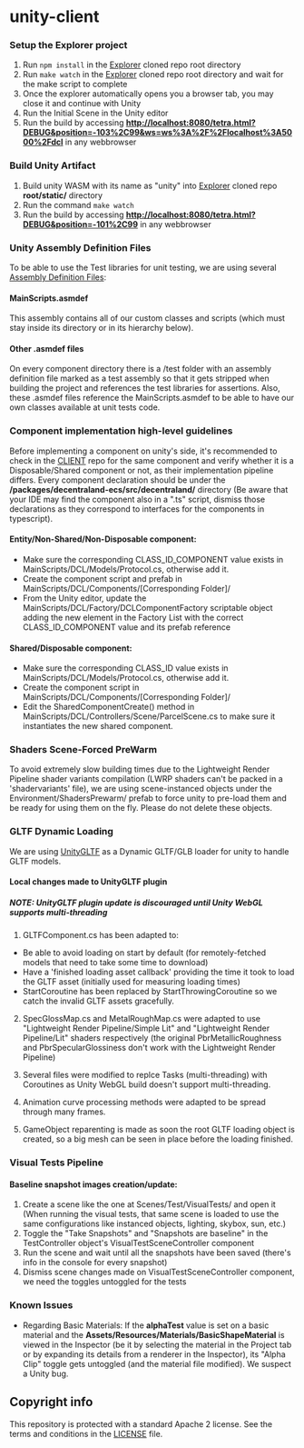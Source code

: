 # unity-client

### Setup the Explorer project
1. Run `npm install` in the [Explorer](https://github.com/decentraland/explorer) cloned repo root directory
2. Run `make watch` in the [Explorer](https://github.com/decentraland/explorer) cloned repo root directory and wait for the make script to complete
3. Once the explorer automatically opens you a browser tab, you may close it and continue with Unity 
3. Run the Initial Scene in the Unity editor
4. Run the build by accessing **[http://localhost:8080/tetra.html?DEBUG&position=-103%2C99&ws=ws%3A%2F%2Flocalhost%3A5000%2Fdcl](http://localhost:8080/tetra.html?DEBUG&position=-103%2C99&ws=ws%3A%2F%2Flocalhost%3A5000%2Fdcl)** in any webbrowser

### Build Unity Artifact

1. Build unity WASM with its name as "unity" into [Explorer](https://github.com/decentraland/explorer) cloned repo **root/static/** directory
2. Run the command `make watch`
2. Run the build by accessing **[http://localhost:8080/tetra.html?DEBUG&position=-101%2C99](http://localhost:8080/tetra.html?DEBUG&position=-101%2C99)** in any webbrowser

### Unity Assembly Definition Files

To be able to use the Test libraries for unit testing, we are using several [Assembly Definition Files](https://docs.unity3d.com/Manual/ScriptCompilationAssemblyDefinitionFiles.html):

#### MainScripts.asmdef

This assembly contains all of our custom classes and scripts (which must stay inside its directory or in its hierarchy below).

#### Other .asmdef files

On every component directory there is a /test folder with an assembly definition file marked as a test assembly so that it gets stripped when building the project and references the test libraries for assertions. Also, these .asmdef files reference the MainScripts.asmdef to be able to have our own classes available at unit tests code.

### Component implementation high-level guidelines

Before implementing a component on unity's side, it's recommended to check in the [CLIENT](https://github.com/decentraland/client) repo for the same component and verify whether it is a Disposable/Shared component or not, as their implementation pipeline differs.
Every component declaration should be under the **/packages/decentraland-ecs/src/decentraland/** directory (Be aware that your IDE may find the component also in a ".ts" script, dismiss those declarations as they correspond to interfaces for the components in typescript).

#### Entity/Non-Shared/Non-Disposable component:

-   Make sure the corresponding CLASS_ID_COMPONENT value exists in MainScripts/DCL/Models/Protocol.cs, otherwise add it.
-   Create the component script and prefab in MainScripts/DCL/Components/[Corresponding Folder]/
-   From the Unity editor, update the MainScripts/DCL/Factory/DCLComponentFactory scriptable object adding the new element in the Factory List with the correct CLASS_ID_COMPONENT value and its prefab reference

#### Shared/Disposable component:

-   Make sure the corresponding CLASS_ID value exists in MainScripts/DCL/Models/Protocol.cs, otherwise add it.
-   Create the component script in MainScripts/DCL/Components/[Corresponding Folder]/
-   Edit the SharedComponentCreate() method in MainScripts/DCL/Controllers/Scene/ParcelScene.cs to make sure it instantiates the new shared component.

### Shaders Scene-Forced PreWarm

To avoid extremely slow building times due to the Lightweight Render Pipeline shader variants compilation (LWRP shaders can't be packed in a 'shadervariants' file), we are using scene-instanced objects under the Environment/ShadersPrewarm/ prefab to force unity to pre-load them and be ready for using them on the fly. Please do not delete these objects.

### GLTF Dynamic Loading

We are using [UnityGLTF](https://github.com/KhronosGroup/UnityGLTF) as a Dynamic GLTF/GLB loader for unity to handle GLTF models.

#### Local changes made to UnityGLTF plugin

##### NOTE: UnityGLTF plugin update is discouraged until Unity WebGL supports multi-threading

1. GLTFComponent.cs has been adapted to:

-   Be able to avoid loading on start by default (for remotely-fetched models that need to take some time to download)
-   Have a 'finished loading asset callback' providing the time it took to load the GLTF asset (initially used for measuring loading times)
-   StartCoroutine has been replaced by StartThrowingCoroutine so we catch the invalid GLTF assets gracefully.

2. SpecGlossMap.cs and MetalRoughMap.cs were adapted to use "Lightweight Render Pipeline/Simple Lit" and "Lightweight Render Pipeline/Lit" shaders respectively (the original PbrMetallicRoughness and PbrSpecularGlossiness don't work with the Lightweight Render Pipeline)

3. Several files were modified to replce Tasks (multi-threading) with Coroutines as Unity WebGL build doesn't support multi-threading.

4. Animation curve processing methods were adapted to be spread through many frames.

5. GameObject reparenting is made as soon the root GLTF loading object is created, so a big mesh can be seen in place before the loading finished.

### Visual Tests Pipeline

#### Baseline snapshot images creation/update:

1. Create a scene like the one at Scenes/Test/VisualTests/ and open it (When running the visual tests, that same scene is loaded to use the same configurations like instanced objects, lighting, skybox, sun, etc.)
2. Toggle the "Take Snapshots" and "Snapshots are baseline" in the TestController object's VisualTestSceneController component
3. Run the scene and wait until all the snapshots have been saved (there's info in the console for every snapshot)
4. Dismiss scene changes made on VisualTestSceneController component, we need the toggles untoggled for the tests

### Known Issues

-   Regarding Basic Materials: If the **alphaTest** value is set on a basic material and the **Assets/Resources/Materials/BasicShapeMaterial** is viewed in the Inspector (be it by selecting the material in the Project tab or by expanding its details from a renderer in the Inspector), its "Alpha Clip" toggle gets untoggled (and the material file modified). We suspect a Unity bug.

## Copyright info

This repository is protected with a standard Apache 2 license. See the terms and conditions in the [LICENSE](https://github.com/decentraland/unity-client/blob/master/LICENSE) file.
